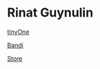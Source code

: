 # Rinat Guynulin


[tinyOne](https://rinat85.github.io/tinyOne/ "site 1")


[Bandi](https://rinat85.github.io/project_bandi/ "site 2")


[Store](https://rinat85.github.io/public/ "site 3")
